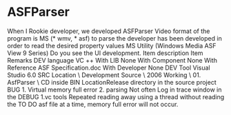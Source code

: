 # ASFParser
When I Rookie developer, we developed ASFParser
Video format of the program is MS (* wmv, * asf) to parse the developer has been developed in order to read the desired property values MS Utility (Windows Media ASF View 9 Series) Do you see the UI development.
Item description Item Remarks
DEV language VC ++
With LIB None
With Component None
With Reference ASF Specification.doc
With Developer None
DEV Tool Visual Studio 6.0
SRC Location \ Development Source \ 2006 Working \ 01. AsfParser \ CD inside
BIN LocationRelease directory in the source project
BUG 1. Virtual memory full error
2. parsing Not often
Log in trace window in the DEBUG 1.vc tools
Repeated reading away using a thread without reading the TO DO asf file at a time, memory full error will not occur.
